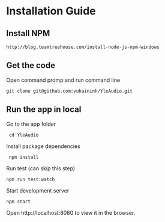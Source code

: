 # Installation Guide

## Install NPM
```
http://blog.teamtreehouse.com/install-node-js-npm-windows
```
## Get the code
Open command promp and run command line
```
git clone git@github.com:vuhaininh/YleAudio.git
```
## Run the app in local
Go to the app folder
```
 cd YleAudio
 ```
Install package dependencies
```
 npm install
 ```
Run test (can skip this step)
```
npm run test:watch
```
Start development server
```
npm start
```
 Open http://localhost:8080 to view it in the browser.


